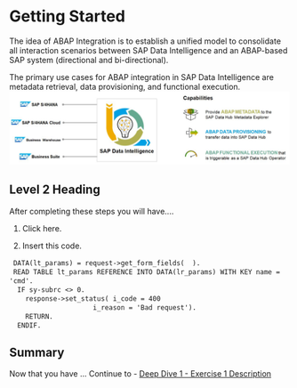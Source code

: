# Getting Started

The idea of ABAP Integration is to establish a unified model to consolidate all interaction scenarios between SAP Data Intelligence and an ABAP-based SAP system (directional and bi-directional).

The primary use cases for ABAP integration in SAP Data Intelligence are metadata retrieval, data provisioning, and functional execution.
![](images/0-001a.JPG)

## Level 2 Heading

After completing these steps you will have....

1.	Click here. 


2.	Insert this code.
```
 DATA(lt_params) = request->get_form_fields(  ).
 READ TABLE lt_params REFERENCE INTO DATA(lr_params) WITH KEY name = 'cmd'.
  IF sy-subrc <> 0.
    response->set_status( i_code = 400
                     i_reason = 'Bad request').
    RETURN.
  ENDIF.
```

## Summary

Now that you have ... 
Continue to - [Deep Dive 1 - Exercise 1 Description](../dd1/README.md)
